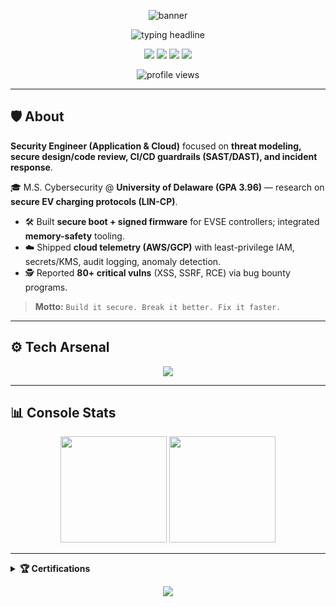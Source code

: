 <!-- HEADER BANNER -->
<p align="center">
  <img src="https://capsule-render.vercel.app/api?type=waving&height=200&color=0:0ea5e9,100:111827&text=Go%20Charan%20Kilaru%20%7C%20Security%20Engineer&fontAlign=50&fontAlignY=35&fontColor=ffffff&animation=fadeIn" alt="banner"/>
</p>

<!-- ANIMATED TERMINAL INTRO -->
<p align="center">
  <img src="https://readme-typing-svg.demolab.com?font=JetBrains+Mono&size=22&duration=2800&pause=600&color=0EA5E9&center=true&vCenter=true&width=900&lines=$+whoami%3A+Application+%26+Cloud+Security+Engineer;threat+modeling+%7C+secure+code+review+%7C+incident+response;>+initializing...+Access+Granted+🔓" alt="typing headline"/>
</p>

<!-- SOCIAL LINKS -->
<p align="center">
  <a href="https://5h4rk.me"><img src="https://img.shields.io/badge/🌐%20Portfolio-5h4rk.me-0ea5e9?style=for-the-badge"></a>
  <a href="mailto:kilaru.gocharan@gmail.com"><img src="https://img.shields.io/badge/Email-kilaru.gocharan%40gmail.com-ef4444?style=for-the-badge&logo=gmail&logoColor=white"></a>
  <a href="https://www.linkedin.com/in/Gocharan"><img src="https://img.shields.io/badge/LinkedIn-Gocharan-0a66c2?style=for-the-badge&logo=linkedin"></a>
  <a href="https://twitter.com/Gocharan_"><img src="https://img.shields.io/badge/Twitter-@Gocharan__-1d9bf0?style=for-the-badge&logo=twitter"></a>
</p>

<!-- VISITOR COUNTER -->
<p align="center">
  <img src="https://komarev.com/ghpvc/?username=5h4rk-lab&label=Profile%20Views&color=0ea5e9&style=flat-square" alt="profile views"/>
</p>

---

## 🛡️ About
**Security Engineer (Application & Cloud)** focused on **threat modeling, secure design/code review, CI/CD guardrails (SAST/DAST), and incident response**.  

🎓 M.S. Cybersecurity @ **University of Delaware (GPA 3.96)** — research on **secure EV charging protocols (LIN-CP)**.  

- 🛠 Built **secure boot + signed firmware** for EVSE controllers; integrated **memory-safety** tooling.  
- ☁️ Shipped **cloud telemetry (AWS/GCP)** with least-privilege IAM, secrets/KMS, audit logging, anomaly detection.  
- 🕵️ Reported **80+ critical vulns** (XSS, SSRF, RCE) via bug bounty programs.  

> **Motto:** `Build it secure. Break it better. Fix it faster.`

---

## ⚙️ Tech Arsenal
<p align="center">
  <img src="https://skillicons.dev/icons?i=python,cpp,c,js,nodejs,bash,powershell,docker,aws,gcp,linux,arch,vscode,vim,git,mysql,mongodb" />
</p>

---

## 📊 Console Stats
<p align="center">
  <img height="170" src="https://github-readme-stats.vercel.app/api?username=5h4rk-lab&show_icons=true&theme=radical&hide_border=true&title_color=0ea5e9&icon_color=0ea5e9" />
  <img height="170" src="https://github-readme-stats.vercel.app/api/top-langs/?username=5h4rk-lab&layout=compact&theme=radical&hide_border=true&title_color=0ea5e9" />
</p>

---

<details>
  <summary><b>🏆 Certifications</b></summary>

- CEH  
- GCP Professional Cloud Security Engineer  
- CRTP  
- eJPT  
</details>

<!-- FOOTER WAVE -->
<p align="center">
  <img src="https://capsule-render.vercel.app/api?type=waving&height=120&section=footer&color=0:111827,100:0ea5e9"/>
</p>
